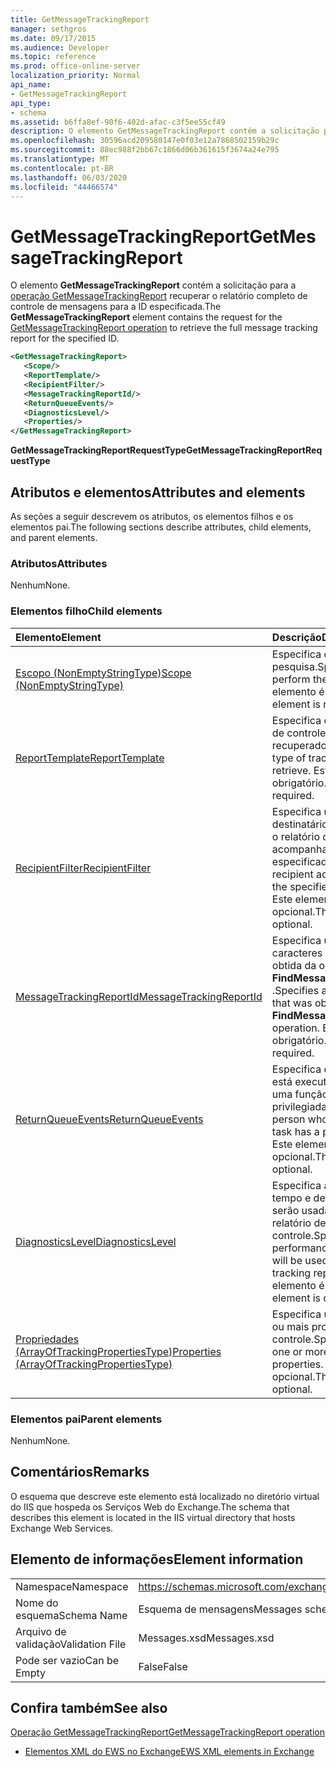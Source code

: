 ```yaml
---
title: GetMessageTrackingReport
manager: sethgros
ms.date: 09/17/2015
ms.audience: Developer
ms.topic: reference
ms.prod: office-online-server
localization_priority: Normal
api_name:
- GetMessageTrackingReport
api_type:
- schema
ms.assetid: b6ffa8ef-90f6-402d-afac-c3f5ee55cf49
description: O elemento GetMessageTrackingReport contém a solicitação para a operação GetMessageTrackingReport recuperar o relatório completo de controle de mensagens para a ID especificada.
ms.openlocfilehash: 30596acd209580147e0f03e12a7868502159b29c
ms.sourcegitcommit: 88ec988f2bb67c1866d06b361615f3674a24e795
ms.translationtype: MT
ms.contentlocale: pt-BR
ms.lasthandoff: 06/03/2020
ms.locfileid: "44466574"
---
```

# <a name="getmessagetrackingreport"></a><span data-ttu-id="59af7-103">GetMessageTrackingReport</span><span class="sxs-lookup"><span data-stu-id="59af7-103">GetMessageTrackingReport</span></span>

<span data-ttu-id="59af7-104">O elemento **GetMessageTrackingReport** contém a solicitação para a [operação GetMessageTrackingReport](getmessagetrackingreport-operation.md) recuperar o relatório completo de controle de mensagens para a ID especificada.</span><span class="sxs-lookup"><span data-stu-id="59af7-104">The **GetMessageTrackingReport** element contains the request for the [GetMessageTrackingReport operation](getmessagetrackingreport-operation.md) to retrieve the full message tracking report for the specified ID.</span></span> 
  
```XML
<GetMessageTrackingReport>
   <Scope/>
   <ReportTemplate/>
   <RecipientFilter/>
   <MessageTrackingReportId/>
   <ReturnQueueEvents/>
   <DiagnosticsLevel/>
   <Properties/>
</GetMessageTrackingReport>
```

 <span data-ttu-id="59af7-105">**GetMessageTrackingReportRequestType**</span><span class="sxs-lookup"><span data-stu-id="59af7-105">**GetMessageTrackingReportRequestType**</span></span>
## <a name="attributes-and-elements"></a><span data-ttu-id="59af7-106">Atributos e elementos</span><span class="sxs-lookup"><span data-stu-id="59af7-106">Attributes and elements</span></span>

<span data-ttu-id="59af7-107">As seções a seguir descrevem os atributos, os elementos filhos e os elementos pai.</span><span class="sxs-lookup"><span data-stu-id="59af7-107">The following sections describe attributes, child elements, and parent elements.</span></span>
  
### <a name="attributes"></a><span data-ttu-id="59af7-108">Atributos</span><span class="sxs-lookup"><span data-stu-id="59af7-108">Attributes</span></span>

<span data-ttu-id="59af7-109">Nenhum</span><span class="sxs-lookup"><span data-stu-id="59af7-109">None.</span></span>
  
### <a name="child-elements"></a><span data-ttu-id="59af7-110">Elementos filho</span><span class="sxs-lookup"><span data-stu-id="59af7-110">Child elements</span></span>

|<span data-ttu-id="59af7-111">**Elemento**</span><span class="sxs-lookup"><span data-stu-id="59af7-111">**Element**</span></span>|<span data-ttu-id="59af7-112">**Descrição**</span><span class="sxs-lookup"><span data-stu-id="59af7-112">**Description**</span></span>|
|:-----|:-----|
|[<span data-ttu-id="59af7-113">Escopo (NonEmptyStringType)</span><span class="sxs-lookup"><span data-stu-id="59af7-113">Scope (NonEmptyStringType)</span></span>](scope-nonemptystringtype.md) <br/> |<span data-ttu-id="59af7-114">Especifica onde executar a pesquisa.</span><span class="sxs-lookup"><span data-stu-id="59af7-114">Specifies where to perform the search.</span></span> <span data-ttu-id="59af7-115">Este elemento é obrigatório.</span><span class="sxs-lookup"><span data-stu-id="59af7-115">This element is required.</span></span>  <br/> |
|[<span data-ttu-id="59af7-116">ReportTemplate</span><span class="sxs-lookup"><span data-stu-id="59af7-116">ReportTemplate</span></span>](reporttemplate.md) <br/> |<span data-ttu-id="59af7-117">Especifica o tipo de relatório de controle a ser recuperado.</span><span class="sxs-lookup"><span data-stu-id="59af7-117">Specifies the type of tracking report to retrieve.</span></span> <span data-ttu-id="59af7-118">Este elemento é obrigatório.</span><span class="sxs-lookup"><span data-stu-id="59af7-118">This element is required.</span></span>  <br/> |
|[<span data-ttu-id="59af7-119">RecipientFilter</span><span class="sxs-lookup"><span data-stu-id="59af7-119">RecipientFilter</span></span>](recipientfilter.md) <br/> |<span data-ttu-id="59af7-120">Especifica um endereço de destinatário a ser usado com o relatório de acompanhamento especificado.</span><span class="sxs-lookup"><span data-stu-id="59af7-120">Specifies a recipient address to use with the specified tracking report.</span></span> <span data-ttu-id="59af7-121">Este elemento é opcional.</span><span class="sxs-lookup"><span data-stu-id="59af7-121">This element is optional.</span></span>  <br/> |
|[<span data-ttu-id="59af7-122">MessageTrackingReportId</span><span class="sxs-lookup"><span data-stu-id="59af7-122">MessageTrackingReportId</span></span>](messagetrackingreportid.md) <br/> |<span data-ttu-id="59af7-123">Especifica uma cadeia de caracteres de identidade obtida da operação **FindMessageTrackingReport** .</span><span class="sxs-lookup"><span data-stu-id="59af7-123">Specifies an identity string that was obtained from the **FindMessageTrackingReport** operation.</span></span> <span data-ttu-id="59af7-124">Este elemento é obrigatório.</span><span class="sxs-lookup"><span data-stu-id="59af7-124">This element is required.</span></span>  <br/> |
|[<span data-ttu-id="59af7-125">ReturnQueueEvents</span><span class="sxs-lookup"><span data-stu-id="59af7-125">ReturnQueueEvents</span></span>](returnqueueevents.md) <br/> |<span data-ttu-id="59af7-126">Especifica que a pessoa que está executando a tarefa tem uma função privilegiada.</span><span class="sxs-lookup"><span data-stu-id="59af7-126">Specifies that the person who is running the task has a privileged role.</span></span> <span data-ttu-id="59af7-127">Este elemento é opcional.</span><span class="sxs-lookup"><span data-stu-id="59af7-127">This element is optional.</span></span>  <br/> |
|[<span data-ttu-id="59af7-128">DiagnosticsLevel</span><span class="sxs-lookup"><span data-stu-id="59af7-128">DiagnosticsLevel</span></span>](diagnosticslevel.md) <br/> |<span data-ttu-id="59af7-129">Especifica as informações de tempo e desempenho que serão usadas para derivar o relatório de controle.</span><span class="sxs-lookup"><span data-stu-id="59af7-129">Specifies timing and performance information that will be used to derive the tracking report.</span></span> <span data-ttu-id="59af7-130">Este elemento é opcional.</span><span class="sxs-lookup"><span data-stu-id="59af7-130">This element is optional.</span></span>  <br/> |
|[<span data-ttu-id="59af7-131">Propriedades (ArrayOfTrackingPropertiesType)</span><span class="sxs-lookup"><span data-stu-id="59af7-131">Properties (ArrayOfTrackingPropertiesType)</span></span>](properties-arrayoftrackingpropertiestype.md) <br/> |<span data-ttu-id="59af7-132">Especifica uma lista de uma ou mais propriedades de controle.</span><span class="sxs-lookup"><span data-stu-id="59af7-132">Specifies a list of one or more tracking properties.</span></span> <span data-ttu-id="59af7-133">Este elemento é opcional.</span><span class="sxs-lookup"><span data-stu-id="59af7-133">This element is optional.</span></span>  <br/> |
   
### <a name="parent-elements"></a><span data-ttu-id="59af7-134">Elementos pai</span><span class="sxs-lookup"><span data-stu-id="59af7-134">Parent elements</span></span>

<span data-ttu-id="59af7-135">Nenhum</span><span class="sxs-lookup"><span data-stu-id="59af7-135">None.</span></span>
  
## <a name="remarks"></a><span data-ttu-id="59af7-136">Comentários</span><span class="sxs-lookup"><span data-stu-id="59af7-136">Remarks</span></span>

<span data-ttu-id="59af7-137">O esquema que descreve este elemento está localizado no diretório virtual do IIS que hospeda os Serviços Web do Exchange.</span><span class="sxs-lookup"><span data-stu-id="59af7-137">The schema that describes this element is located in the IIS virtual directory that hosts Exchange Web Services.</span></span>
  
## <a name="element-information"></a><span data-ttu-id="59af7-138">Elemento de informações</span><span class="sxs-lookup"><span data-stu-id="59af7-138">Element information</span></span>

|||
|:-----|:-----|
|<span data-ttu-id="59af7-139">Namespace</span><span class="sxs-lookup"><span data-stu-id="59af7-139">Namespace</span></span>  <br/> |https://schemas.microsoft.com/exchange/services/2006/messages  <br/> |
|<span data-ttu-id="59af7-140">Nome do esquema</span><span class="sxs-lookup"><span data-stu-id="59af7-140">Schema Name</span></span>  <br/> |<span data-ttu-id="59af7-141">Esquema de mensagens</span><span class="sxs-lookup"><span data-stu-id="59af7-141">Messages schema</span></span>  <br/> |
|<span data-ttu-id="59af7-142">Arquivo de validação</span><span class="sxs-lookup"><span data-stu-id="59af7-142">Validation File</span></span>  <br/> |<span data-ttu-id="59af7-143">Messages.xsd</span><span class="sxs-lookup"><span data-stu-id="59af7-143">Messages.xsd</span></span>  <br/> |
|<span data-ttu-id="59af7-144">Pode ser vazio</span><span class="sxs-lookup"><span data-stu-id="59af7-144">Can be Empty</span></span>  <br/> |<span data-ttu-id="59af7-145">False</span><span class="sxs-lookup"><span data-stu-id="59af7-145">False</span></span>  <br/> |
   
## <a name="see-also"></a><span data-ttu-id="59af7-146">Confira também</span><span class="sxs-lookup"><span data-stu-id="59af7-146">See also</span></span>



[<span data-ttu-id="59af7-147">Operação GetMessageTrackingReport</span><span class="sxs-lookup"><span data-stu-id="59af7-147">GetMessageTrackingReport operation</span></span>](getmessagetrackingreport-operation.md)


- [<span data-ttu-id="59af7-148">Elementos XML do EWS no Exchange</span><span class="sxs-lookup"><span data-stu-id="59af7-148">EWS XML elements in Exchange</span></span>](ews-xml-elements-in-exchange.md)

